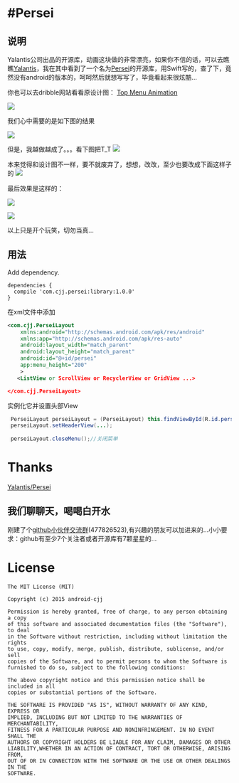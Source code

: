 #Persei
==========================

说明
 ----------------
Yalantis公司出品的开源库，动画这块做的非常漂亮，如果你不信的话，可以去瞧瞧[Yalantis](https://github.com/Yalantis)，我在其中看到了一个名为[Persei](https://github.com/Yalantis/Persei)的开源库，用Swift写的，查了下，竟然没有android的版本的，呵呵然后就想写写了，毕竟看起来很炫酷...

你也可以去dribble网站看看原设计图：
[Top Menu Animation](https://dribbble.com/shots/1706861-Top-Menu-Animation?list=users&offset=23)

![](https://github.com/Yalantis/Persei/raw/master/Assets/animation.gif)

我们心中需要的是如下图的结果

![](http://img.55bbs.com/10_500x2000/974/li5c2kC78GdkQ.jpg)

但是，我越做越成了。。。看下图把T_T
![](http://www.ename.cn/data/article/201412/03/1417588595.jpg)

本来觉得和设计图不一样，要不就废弃了，想想，改改，至少也要改成下面这样子的
![](http://img4.duitang.com/uploads/item/201403/04/20140304122431_XMCuj.thumb.600_0.jpeg)

最后效果是这样的：

![](http://www.apkbus.com/data/attachment/forum/201509/25/144242qv69abhu6n9vav66.gif)

![](http://www.apkbus.com/data/attachment/forum/201509/24/141035ugk917wf899f4gi8.gif)

以上只是开个玩笑，切勿当真...

用法
----------------------------------------
Add dependency.

```
dependencies {
  compile 'com.cjj.persei:library:1.0.0'
}
```

在xml文件中添加
```xml
<com.cjj.PerseiLayout
    xmlns:android="http://schemas.android.com/apk/res/android"
    xmlns:app="http://schemas.android.com/apk/res-auto"
    android:layout_width="match_parent"
    android:layout_height="match_parent"
    android:id="@+id/persei"
    app:menu_height="200"
    >
   <ListView or ScrollView or RecyclerView or GridView ...>

</com.cjj.PerseiLayout>
```
实例化它并设置头部View
```java
 PerseiLayout perseiLayout = (PerseiLayout) this.findViewById(R.id.persei);
 perseiLayout.setHeaderView(...);
 
 perseiLayout.closeMenu();//关闭菜单
 ```
 
 
Thanks
=======
 [Yalantis/Persei](https://github.com/Yalantis/Persei)
 
我们聊聊天，喝喝白开水
-----------------------------
刚建了个[github小伙伴交流群](http://t.cn/RyiVjnv)(477826523),有兴趣的朋友可以加进来的...小小要求：github有至少7个关注者或者开源库有7颗星星的...
 
License
=======

    The MIT License (MIT)

	Copyright (c) 2015 android-cjj

	Permission is hereby granted, free of charge, to any person obtaining a copy
	of this software and associated documentation files (the "Software"), to deal
	in the Software without restriction, including without limitation the rights
	to use, copy, modify, merge, publish, distribute, sublicense, and/or sell
	copies of the Software, and to permit persons to whom the Software is
	furnished to do so, subject to the following conditions:

	The above copyright notice and this permission notice shall be included in all
	copies or substantial portions of the Software.

	THE SOFTWARE IS PROVIDED "AS IS", WITHOUT WARRANTY OF ANY KIND, EXPRESS OR
	IMPLIED, INCLUDING BUT NOT LIMITED TO THE WARRANTIES OF MERCHANTABILITY,
	FITNESS FOR A PARTICULAR PURPOSE AND NONINFRINGEMENT. IN NO EVENT SHALL THE
	AUTHORS OR COPYRIGHT HOLDERS BE LIABLE FOR ANY CLAIM, DAMAGES OR OTHER
	LIABILITY,WHETHER IN AN ACTION OF CONTRACT, TORT OR OTHERWISE, ARISING FROM,
	OUT OF OR IN CONNECTION WITH THE SOFTWARE OR THE USE OR OTHER DEALINGS IN THE
	SOFTWARE.





